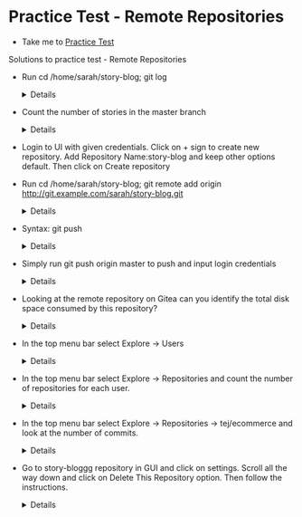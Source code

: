  # Practice Test - Remote Repositories
   - Take me to [Practice Test](https://kodekloud.com/courses/1085975/lectures/23241066)
   
 Solutions to practice test - Remote Repositories
 - Run cd /home/sarah/story-blog; git log
   
   <details>
   
   ```
   $ cd /home/sarah/story-blog
   $ git log --oneline
   ```
   
   </details>
   
 - Count the number of stories in the master branch
   
   <details>
 
   ```
   $ ls
   ```
   
   </details>
   
 -  Login to UI with given credentials. Click on + sign to create new repository. Add Repository Name:story-blog and keep other options default. Then click on Create repository
 
 - Run cd /home/sarah/story-blog; git remote add origin http://git.example.com/sarah/story-blog.git
   
   <details>
 
   ```
   $ cd /home/sarah/story-blog
   $ git remote add origin http://git.example.com/sarah/story-blog.git
   $ git remote -v
   ```
   
   </details>
   
 - Syntax: git push <remote repo alias> <remote branch>
   
   <details>
   
   ```
   $ git push origin master
   ```
   
   </details>
   
 - Simply run git push origin master to push and input login credentials

   <details>
 
   ```
   $ git push origin master
   ```
   
   </details>
   
 - Looking at the remote repository on Gitea can you identify the total disk space consumed by this repository?
   
   <details>
 
   ```
   20KiB
   ```
   
   </details>
   
 - In the top menu bar select Explore -> Users
   
   <details>
 
   ```
   From GUI --> Explore --> Users ( Count the users)
   ```
   
   </details>
   
 - In the top menu bar select Explore -> Repositories and count the number of repositories for each user.
 
   <details>
 
   ```
   From GUI --> Explore --> Repositories
   ```
   
   </details>
 
 - In the top menu bar select Explore -> Repositories -> tej/ecommerce and look at the number of commits.

   <details>
 
   ```
   From GUI --> Explore --> Repositories --> tej/ecommerce
   ```
   
   </details>

- Go to story-bloggg repository in GUI and click on settings. Scroll all the way down and click on Delete This Repository option. Then follow the instructions.

  <details>
 
  ```
  From GUI --> Repositories --> sarah/story-bloggg --> "Delete this repository"
  ```
   
  </details>
  
